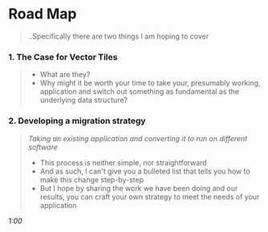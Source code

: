 # Road Map
> ..Specifically there are two things I am hoping to cover

### 1. The Case for Vector Tiles
  > * What are they?
  > * Why might it be worth your time to take your, presumably working, application and switch out something as fundamental as the underlying data structure?

### 2. Developing a migration strategy
> _Taking an existing application and converting it to run on different software_
  > * This process is neither simple, nor straightforward
  > * And as such, I can't give you a bulleted list that tells you how to make this change step-by-step
  > * But I hope by sharing the work we have been doing and our results, you can craft your own strategy to meet the needs of your application

_1:00_
